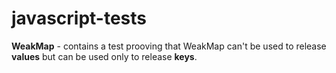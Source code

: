# javascript-tests

**WeakMap** - contains a test prooving that WeakMap can't be used to release **values** but can be used only to release **keys**.

